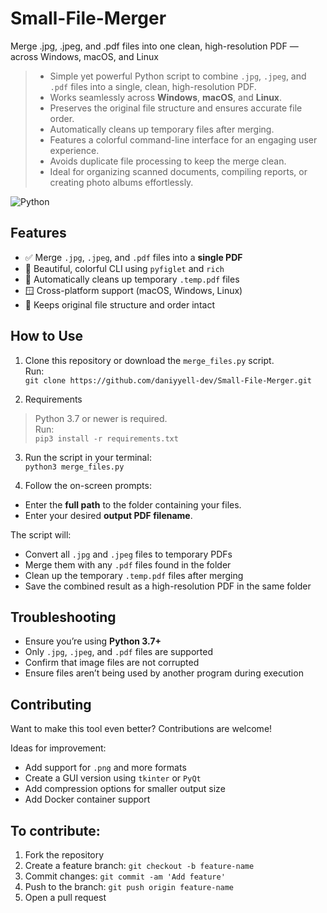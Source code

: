 # Small-File-Merger
Merge .jpg, .jpeg, and .pdf files into one clean, high-resolution PDF — across Windows, macOS, and Linux

> - Simple yet powerful Python script to combine `.jpg`, `.jpeg`, and `.pdf` files into a single, clean, high-resolution PDF.
> - Works seamlessly across **Windows**, **macOS**, and **Linux**.
> - Preserves the original file structure and ensures accurate file order.
> - Automatically cleans up temporary files after merging.
> - Features a colorful command-line interface for an engaging user experience.
> - Avoids duplicate file processing to keep the merge clean.
> - Ideal for organizing scanned documents, compiling reports, or creating photo albums effortlessly.

![Python](https://img.shields.io/badge/python-3.7%2B-blue.svg)  


## Features

- ✅ Merge `.jpg`, `.jpeg`, and `.pdf` files into a **single PDF**
- 🎨 Beautiful, colorful CLI using `pyfiglet` and `rich`
- 🧹 Automatically cleans up temporary `.temp.pdf` files
- 🪟 Cross-platform support (macOS, Windows, Linux)
- 📁 Keeps original file structure and order intact


## How to Use

1. Clone this repository or download the `merge_files.py` script.  
   Run:  
   `git clone https://github.com/daniyyell-dev/Small-File-Merger.git`
   
2. Requirements

>  Python 3.7 or newer is required.  
>  Run:  
>  `pip3 install -r requirements.txt`

3. Run the script in your terminal:  
   `python3 merge_files.py`

4. Follow the on-screen prompts:

- Enter the **full path** to the folder containing your files.
- Enter your desired **output PDF filename**.

The script will:

- Convert all `.jpg` and `.jpeg` files to temporary PDFs
- Merge them with any `.pdf` files found in the folder
- Clean up the temporary `.temp.pdf` files after merging
- Save the combined result as a high-resolution PDF in the same folder

## Troubleshooting

- Ensure you’re using **Python 3.7+**
- Only `.jpg`, `.jpeg`, and `.pdf` files are supported
- Confirm that image files are not corrupted
- Ensure files aren’t being used by another program during execution

## Contributing

Want to make this tool even better? Contributions are welcome!

Ideas for improvement:

- Add support for `.png` and more formats
- Create a GUI version using `tkinter` or `PyQt`
- Add compression options for smaller output size
- Add Docker container support

## To contribute:

1. Fork the repository  
2. Create a feature branch: `git checkout -b feature-name`  
3. Commit changes: `git commit -am 'Add feature'`  
4. Push to the branch: `git push origin feature-name`  
5. Open a pull request  


